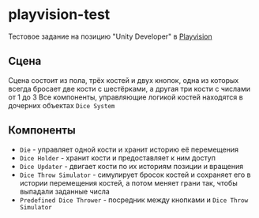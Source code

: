playvision-test
==================
Тестовое задание на позицию "Unity Developer" в [Playvision](https://playvision.games/)
## Сцена
Сцена состоит из пола, трёх костей и двух кнопок, одна из которых всегда бросает две кости с шестёрками, а другая три кости с числами от 1 до 3
Все компоненты, управляющие логикой костей находятся в дочерних объектах `Dice System`
## Компоненты
- `Die` - управляет одной кости и хранит историю её перемещения
- `Dice Holder` - хранит кости и предоставляет к ним доступ
- `Dice Updater` - двигает кости по их историям позиции и вращения
- `Dice Throw Simulator` - симулирует бросок костей и сохраняет его в истории перемещения костей, а потом меняет грани так, чтобы выпадали заданные числа
- `Predefined Dice Thrower` - посредник между кнопками и `Dice Throw Simulator`